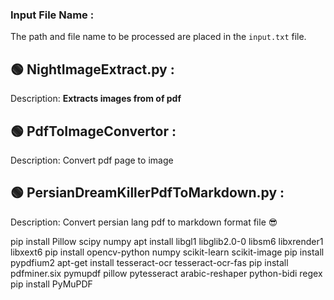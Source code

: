 

### Input File Name : 
The path and file name to be processed are placed in the `input.txt` file.


## 🟢 NightImageExtract.py : 
Description:  **Extracts images from of pdf**

## 🟢 PdfToImageConvertor :
Description: Convert pdf page to image
 
## 🟢 PersianDreamKillerPdfToMarkdown.py :
Description: Convert persian lang pdf to markdown format file 😎



pip install Pillow scipy numpy
apt install libgl1 libglib2.0-0 libsm6 libxrender1 libxext6
pip install opencv-python numpy scikit-learn scikit-image
pip install pypdfium2
apt-get install tesseract-ocr tesseract-ocr-fas
pip install pdfminer.six pymupdf pillow pytesseract arabic-reshaper python-bidi regex
pip install PyMuPDF